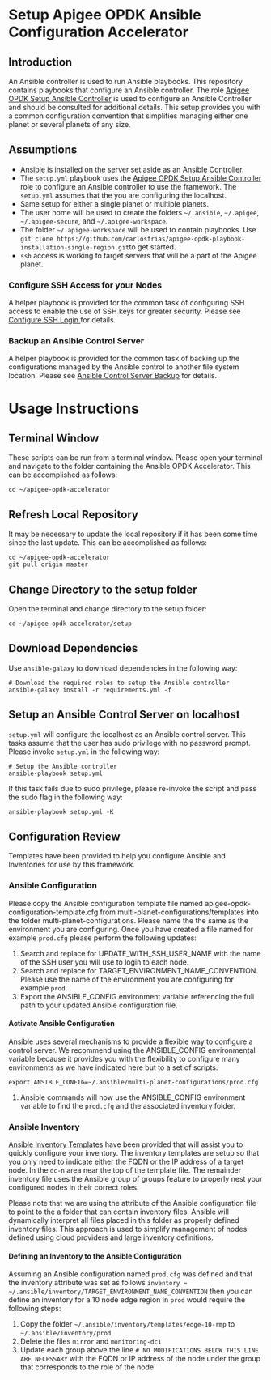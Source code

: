# Setup Apigee OPDK Ansible Configuration Accelerator

## Introduction
An Ansible controller is used to run Ansible playbooks. This repository contains playbooks that 
configure an Ansible controller. The role [Apigee OPDK Setup Ansible Controller](https://github.com/carlosfrias/apigee-opdk-setup-ansible-controller) 
is used to configure an Ansible Controller and should be consulted for additional details. This 
setup provides you with a common configuration convention that simplifies managing either one planet 
or several planets of any size.  

## Assumptions
* Ansible is installed on the server set aside as an Ansible Controller. 
* The `setup.yml` playbook uses the [Apigee OPDK Setup Ansible Controller](https://github.com/carlosfrias/apigee-opdk-setup-ansible-controller) 
role to configure an Ansible controller to use the framework. The `setup.yml` assumes that the you 
are configuring the localhost. 
* Same setup for either a single planet or multiple planets.
* The user home will be used to create the folders `~/.ansible`, `~/.apigee`, `~/.apigee-secure`, 
and `~/.apigee-workspace`.
* The folder `~/.apigee-workspace` will be used to contain playbooks. Use 
`git clone https://github.com/carlosfrias/apigee-opdk-playbook-installation-single-region.git`to get 
started.
* `ssh` access is working to target servers that will be a part of the Apigee planet.

### Configure SSH Access for your Nodes
A helper playbook is provided for the common task of configuring SSH access to enable the use of 
SSH keys for greater security. Please see 
[Configure SSH Login ](../infrastructure/configure-ssh-login) 
for details. 

### Backup an Ansible Control Server
A helper playbook is provided for the common task of backing up the configurations managed by the 
Ansible control to another file system location. Please see 
[Ansible Control Server Backup](../infrastructure/backup-ansible-controller) for details.

# Usage Instructions
## Terminal Window
These scripts can be run from a terminal window. Please open your terminal and navigate to the folder
containing the Ansible OPDK Accelerator. This can be accomplished as follows: 

    cd ~/apigee-opdk-accelerator

## Refresh Local Repository
It may be necessary to update the local repository if it has been some time since the last update.
This can be accomplished as follows: 

    cd ~/apigee-opdk-accelerator
    git pull origin master

## Change Directory to the setup folder
Open the terminal and change directory to the setup folder:

    cd ~/apigee-opdk-accelerator/setup

## Download Dependencies
Use `ansible-galaxy` to download dependencies in the following way: 

    # Download the required roles to setup the Ansible controller
    ansible-galaxy install -r requirements.yml -f

## Setup an Ansible Control Server on localhost

`setup.yml` will configure the localhost as an Ansible control server. This tasks assume that the user has sudo privilege 
 with no password prompt. Please invoke `setup.yml` in the following way:
    
    # Setup the Ansible controller
    ansible-playbook setup.yml

If this task fails due to sudo privilege, please re-invoke the script and pass the sudo flag in the following way: 

    ansible-playbook setup.yml -K
    

## Configuration Review

Templates have been provided to help you configure Ansible and Inventories for use by this framework. 

### Ansible Configuration

Please copy the Ansible configuration template file named apigee-opdk-configuration-template.cfg from 
multi-planet-configurations/templates into the folder multi-planet-configurations. Please name the 
the same as the environment you are configuring. Once you have created a file named for example 
`prod.cfg` please perform the following updates:

1. Search and replace for UPDATE_WITH_SSH_USER_NAME with the name of the SSH user you will use to 
login to each node. 
1. Search and replace for TARGET_ENVIRONMENT_NAME_CONVENTION. Please use the name of the environment 
you are configuring for example `prod`.
1. Export the ANSIBLE_CONFIG environment variable referencing the full path to your updated
Ansible configuration file. 

#### Activate Ansible Configuration

Ansible uses several mechanisms to provide a flexible way to configure a control server. We recommend
using the ANSIBLE_CONFIG environmental variable because it provides you with the flexibility to 
configure many environments as we have indicated here but to a set of scripts. 

    export ANSIBLE_CONFIG=~/.ansible/multi-planet-configurations/prod.cfg
    
1. Ansible commands will now use the ANSIBLE_CONFIG environment variable to find the `prod.cfg` and
the associated inventory folder. 

### Ansible Inventory 

[Ansible Inventory Templates](https://github.com/carlosfrias/apigee-opdk-ansible-inventory-samples) 
have been provided that will assist you to quickly configure your 
inventory. The inventory templates are setup so that you only need to indicate either the FQDN or 
the IP address of a target node. In the `dc-n` area near the top of the template file. The remainder
inventory file uses the Ansible group of groups feature to properly nest your configured nodes in 
their correct roles. 

Please note that we are using the attribute of the Ansible configuration file to point to the a 
folder that can contain inventory files. Ansible will dynamically interpret all files placed in this 
folder as properly defined inventory files. This approach is used to simplify management of nodes 
defined using cloud providers and large inventory definitions.

#### Defining an Inventory to the Ansible Configuration
Assuming an Ansible configuration named `prod.cfg` was defined and that the inventory attribute was 
set as follows `inventory = ~/.ansible/inventory/TARGET_ENVIRONMENT_NAME_CONVENTION` then you can 
define an inventory for a 10 node edge region in `prod` would require the following steps: 

1. Copy the folder `~/.ansible/inventory/templates/edge-10-rmp` to `~/.ansible/inventory/prod`
1. Delete the files `mirror` and `monitoring-dc1`
1. Update each group above the line `# NO MODIFICATIONS BELOW THIS LINE ARE NECESSARY` with the FQDN
or IP address of the node under the group that corresponds to the role of the node. 
